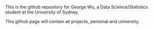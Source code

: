 This is the github repository for George Wu, a Data Science/Statistics student at the University of Sydney. 

This github page will contain all projects, personal and university. 

